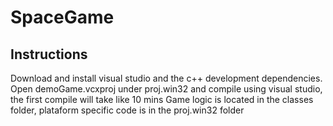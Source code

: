 # SpaceGame
## Instructions
Download and install visual studio and the c++ development dependencies.
Open demoGame.vcxproj under proj.win32 and compile using visual studio, the first compile will take like 10 mins
Game logic is located in the classes folder, plataform specific code is in the proj.win32 folder

